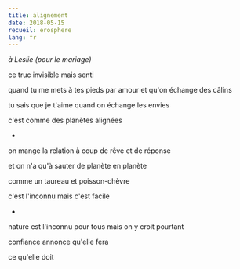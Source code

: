 ```yaml
---
title: alignement
date: 2018-05-15
recueil: erosphere
lang: fr
---
```


*à Leslie (pour le mariage)*

ce truc invisible
mais senti

quand tu me mets à tes pieds par amour
et qu'on échange des câlins

tu sais que je t'aime
quand on échange les envies

c'est comme des planètes alignées

*

on mange la relation
à coup de rêve et de réponse

et on n'a qu'à sauter
de planète en planète

comme un taureau et poisson-chèvre

c'est l'inconnu mais c'est facile

*

nature est l'inconnu pour tous
mais on y croit pourtant

confiance annonce qu'elle fera

ce qu'elle doit
